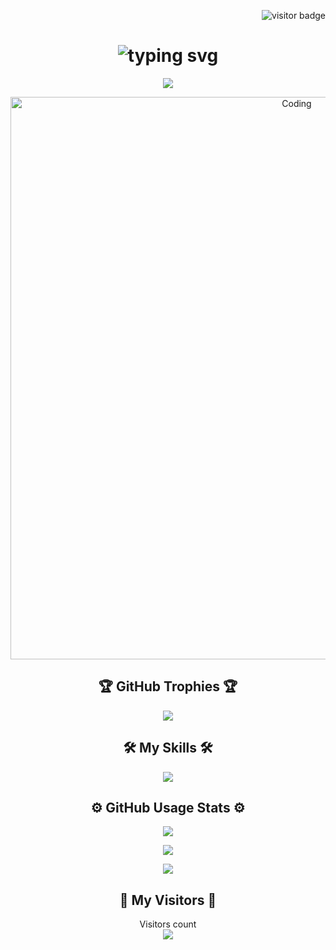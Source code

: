 <p align="right">
  <img src="https://visitor-badge.laobi.icu/badge?page_id=salesp07.salesp07" alt="visitor badge"/>
</p>
<h1 align="center">
  <img src="https://readme-typing-svg.herokuapp.com/?font=Righteous&size=40&center=true&vCenter=true&width=600&height=70&duration=4000&lines=What's+up,+folks!+👋;+I'm+engelsruiz09!;" alt="typing svg"/>
</h1>


<p align="center">
  <img src="https://img.shields.io/github/followers/engelsruiz09?label=Follow&style=social" />
</p>


<p align="center">
  <img alt="Coding" width="900" src="https://media.tenor.com/85M6585q7zkAAAAC/super-mario-bros-movie-mario-kart.gif" />
</p>


<h2 align="center">🏆 GitHub Trophies 🏆</h2>

<p align="center">
  <a href="https://github.com/ryo-ma/github-profile-trophy">
    <img src="https://github-profile-trophy.vercel.app/?username=engelsruiz09&theme=onedark" />
  </a>
</p>


<h2 align="center">🛠️ My Skills 🛠️</h2>

<div align="center">
    <img src="https://skillicons.dev/icons?i=python,csharp,cpp,html,css,js,assembly,riscv,mysql,sqlserver,rstudio,pandas,numpy,nodejs,graphql" /><br>
</div>


<h2 align="center">⚙️ GitHub Usage Stats ⚙️</h2>

<p align="center">
  <a href="https://github.com/anuraghazra/github-readme-stats">
    <img src="https://github-readme-stats.vercel.app/api?username=engelsruiz09&show_icons=true&theme=highcontrast" />
  </a>
</p>

<p align="center">
  <a href="https://github.com/anuraghazra/github-readme-stats">
    <img src="https://github-readme-stats.vercel.app/api/top-langs/?username=engelsruiz09&layout=compact&theme=highcontrast" />
  </a>
</p>

<p align="center">
  <a href="https://github.com/DenverCoder1/github-readme-streak-stats">
    <img src="https://github-readme-streak-stats.herokuapp.com/?user=engelsruiz09&theme=highcontrast" />
  </a>
</p>


<h2 align="center">👀 My Visitors 👀</h2>

<p align="center"> 
  Visitors count<br>
  <img src="https://profile-counter.glitch.me/engelsruiz09/count.svg" />
</p>












